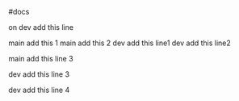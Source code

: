 #docs

on dev add this line


main add this 1
main add this 2
dev add this line1
dev add this line2

main add this line 3

dev add this line 3

dev add this line 4
